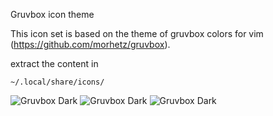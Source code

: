 Gruvbox icon theme

This icon set is based on the theme of gruvbox colors for vim (https://github.com/morhetz/gruvbox).

extract the content in
```
~/.local/share/icons/ 
```
![Gruvbox Dark](https://images.pling.com/img/00/00/53/17/49/1327720/e4540e5c3b1a654c897bee697df1588ce8b7.png)
![Gruvbox Dark](https://images.pling.com/img/00/00/53/17/49/1327720/f6bcdebf1436051afd9bc9ce822b6605a77e.png)
![Gruvbox Dark](https://images.pling.com/img/00/00/53/17/49/1327720/b99028f640d78530d7d50c20fe8bb320e28a.png)
